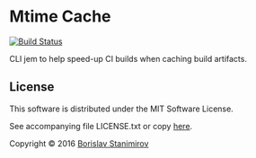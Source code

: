 Mtime Cache
===========

[![Build Status](https://travis-ci.org/iboB/mtime_cache.svg?branch=master)](https://travis-ci.org/iboB/mtime_cache)

CLI jem to help speed-up CI builds when caching build artifacts.

## License

This software is distributed under the MIT Software License.

See accompanying file LICENSE.txt or copy [here](https://opensource.org/licenses/MIT).

Copyright &copy; 2016 [Borislav Stanimirov](http://github.com/iboB)
